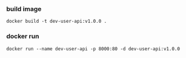 
### build image
`
docker build -t dev-user-api:v1.0.0 .
`

### docker run
`
docker run --name dev-user-api -p 8000:80 -d dev-user-api:v1.0.0 
`

